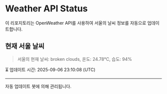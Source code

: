 
# Weather API Status

이 리포지토리는 OpenWeather API를 사용하여 서울의 날씨 정보를 자동으로 업데이트합니다.

## 현재 서울 날씨
> 서울의 현재 날씨: broken clouds, 온도: 24.78°C, 습도: 94%

⏳ 업데이트 시간: 2025-09-06 23:10:08 (UTC)

---
자동 업데이트 봇에 의해 관리됩니다.

